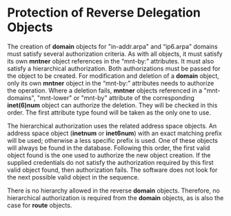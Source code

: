 # Protection of Reverse Delegation Objects

The creation of **domain** objects for "in-addr.arpa" and “ip6.arpa" domains must satisfy several authorization criteria. As with all objects, it must satisfy its own **mntner** object references in the “mnt-by:” attributes. It must also satisfy a hierarchical authorization. Both authorizations must be passed for the object to be created. For modification and deletion of a **domain** object, only its own **mntner** object in the “mnt-by:” attributes needs to authorize the operation. Where a deletion fails, **mntner** objects referenced in a "mnt-domains", "mnt-lower" or "mnt-by" attribute of the corresponding **inet(6)num** object can authorize the deletion. They will be checked in this order. The first attribute type found will be taken as the only one to use.

The hierarchical authorization uses the related address space objects. An address space object (**inetnum** or **inet6num**) with an exact matching prefix will be used; otherwise a less specific prefix is used. One of these objects will always be found in the database. Following this order, the first valid object found is the one used to authorize the new object creation. If the supplied credentials do not satisfy the authorization required by this first valid object found, then authorization fails. The software does not look for the next possible valid object in the sequence.

There is no hierarchy allowed in the reverse **domain** objects. Therefore, no hierarchical authorization is required from the **domain** objects, as is also the case for **route** objects.
